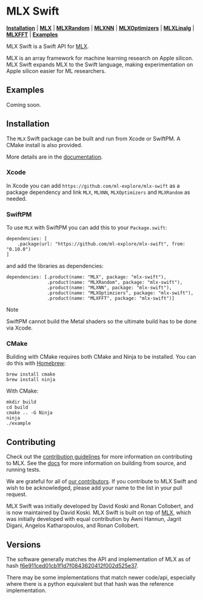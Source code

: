 # MLX Swift

[**Installation**](#installation) | [**MLX**](https://ml-explore.github.io/mlx-swift/MLX/documentation/mlx/) | [**MLXRandom**](https://ml-explore.github.io/mlx-swift/MLXRandom/documentation/mlxrandom/) | [**MLXNN**](https://ml-explore.github.io/mlx-swift/MLXNN/documentation/mlxnn/) | [**MLXOptimizers**](https://ml-explore.github.io/mlx-swift/MLXOptimizers/documentation/mlxoptimizers/) | [**MLXLinalg**](https://ml-explore.github.io/mlx-swift/MLXLinalg/documentation/mlxlinalg/) | [**MLXFFT**](https://ml-explore.github.io/mlx-swift/MLXFFT/documentation/mlxfft/) | [**Examples**](#examples) 

MLX Swift is a Swift API for [MLX](https://ml-explore.github.io/mlx/build/html/index.html).

MLX is an array framework for machine learning research on Apple silicon. MLX
Swift expands MLX to the Swift language, making experimentation on Apple
silicon easier for ML researchers.

## Examples

Coming soon.

## Installation

The ``MLX`` Swift package can be built and run from Xcode or SwiftPM. A CMake install is also provided. 

More details are in the [documentation](https://ml-explore.github.io/mlx-swift/MLX/documentation/mlx/install).

### Xcode

In Xcode you can add `https://github.com/ml-explore/mlx-swift` as a package
dependency and link `MLX`, `MLXNN`, `MLXOptimizers` and `MLXRandom` as needed.

### SwiftPM

To use ``MLX`` with SwiftPM you can add this to your `Package.swift`:

```
dependencies: [
    .package(url: "https://github.com/ml-explore/mlx-swift", from: "0.10.0")
]
```

and add the libraries as dependencies:

```
dependencies: [.product(name: "MLX", package: "mlx-swift"),
               .product(name: "MLXRandom", package: "mlx-swift"),
               .product(name: "MLXNN", package: "mlx-swift"),
               .product(name: "MLXOptimziers", package: "mlx-swift"),
               .product(name: "MLXFFT", package: "mlx-swift")]
```

> [!Note] 
> SwiftPM cannot build the Metal shaders so the ultimate build has to be done
> via Xcode.


### CMake

Building with CMake requires both CMake and Ninja to be installed. You can do
this with [Homebrew](https://brew.sh/):

```shell
brew install cmake
brew install ninja
```

With CMake:

```shell
mkdir build
cd build
cmake .. -G Ninja
ninja
./example
```

## Contributing 

Check out the [contribution guidelines](CONTRIBUTING.md) for more information
on contributing to MLX. See the
[docs](https://ml-explore.github.io/mlx/build/html/install.html) for more
information on building from source, and running tests.

We are grateful for all of [our
contributors](ACKNOWLEDGMENTS.md#Individual-Contributors). If you contribute
to MLX Swift and wish to be acknowledged, please add your name to the list in your
pull request.

MLX Swift was initially developed by David Koski and Ronan Collobert, and is
now maintained by David Koski. MLX Swift is built on top of
[MLX](https://github.com/ml-explore/mlx), which was initially developed with
equal contribution by Awni Hannun, Jagrit Digani, Angelos Katharopoulos, and
Ronan Collobert.

## Versions

The software generally matches the API and implementation of MLX as of hash
[f6e911ced01cb1f1d7f0843620412f002d525e37](https://github.com/ml-explore/mlx/tree/f6e911ced01cb1f1d7f0843620412f002d525e37).

There may be some implementations that match newer code/api, especially where
there is a python equivalent but that hash was the reference implementation.

